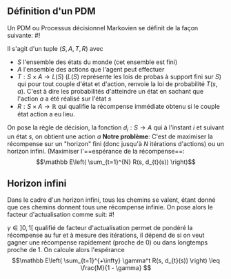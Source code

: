 ## Définition d'un PDM
Un PDM ou Processus décisionnel Markovien se définit de la façon suivante: #!

Il s'agit d'un tuple $(S, A, T, R)$ avec
- $S$ l'ensemble des états du monde (cet ensemble est fini)
- $A$ l'ensemble des actions que l'agent peut effectuer
- $T: S \times A \to L(S)$ ($L(S)$ représente les lois de probas à support fini sur $S$) qui pour tout couple d'état et d'action, renvoie la loi de probabilité $T(s, a)$. C'est à dire les probabilités d'atteindre un état en sachant que l'action $a$ a été réalisé sur l'état $s$
- $R: S \times A \to \mathbb{R}$ qui qualifie la récompense immédiate obtenu si le couple état action a eu lieu.

On pose la règle de décision, la fonction $d_{i}: S \to A$ qui à l'instant $i$ et suivant un état $s$, on obtient une action $a$
**Notre problème**: C'est de maximiser la récompense sur un "horizon" fini (donc jusqu'à $N$ itérations d'actions) ou un horizon infini. (Maximiser l'==espérance de la récompense==: $$\mathbb E\left( \sum_{t=1}^{N} R(s, d_{t}(s)) \right)$$

## Horizon infini
Dans le cadre d'un horizon infini, tous les chemins se valent, étant donné que ces chemins donnent tous une récompense infinie.
On pose alors le facteur d'actualisation comme suit: #!

$\gamma \in ]0, 1[$ qualifié de facteur d'actualisation permet de pondéré la récompense au fur et à mesure des itérations, il dépend de si on veut gagner une récompense rapidement (proche de 0) ou dans longtemps proche de $1$. On calcule alors l'espérance $$\mathbb E\left( \sum_{t=1}^{+\infty} \gamma^t R(s, d_{t}(s)) \right) \leq \frac{M}{1 - \gamma} $$